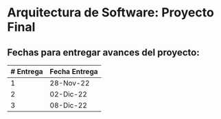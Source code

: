 # Arquitectura de Software: Proyecto Final

## Fechas para entregar avances del proyecto:

| # Entrega | Fecha Entrega |
| ------------- | ---------- |
| 1 | 28-Nov-22 |
| 2 | 02-Dic-22 |
| 3 | 08-Dic-22 |

